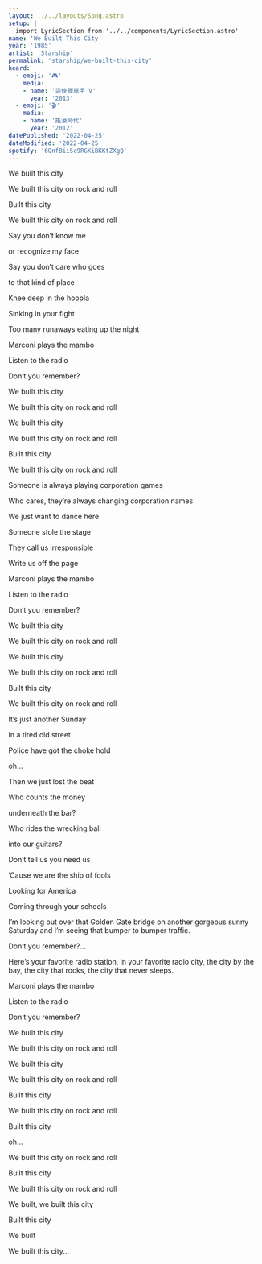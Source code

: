 ```yaml
---
layout: ../../layouts/Song.astro
setup: |
  import LyricSection from '../../components/LyricSection.astro'
name: 'We Built This City'
year: '1985'
artist: 'Starship'
permalink: 'starship/we-built-this-city'
heard:
  - emoji: '🎮'
    media:
    - name: '盜俠獵車手 V'
      year: '2013'
  - emoji: '🎬'
    media:
    - name: '搖滾時代'
      year: '2012'
datePublished: '2022-04-25'
dateModified: '2022-04-25'
spotify: '6OnfBiiSc9RGKiBKKtZXgQ'
---
```

<LyricSection>

We built this city

We built this city on rock and roll

Built this city

We built this city on rock and roll

</LyricSection>

<LyricSection>

Say you don&rsquo;t know me

or recognize my face

Say you don&rsquo;t care who goes

to that kind of place

Knee deep in the hoopla

Sinking in your fight

Too many runaways eating up the night

</LyricSection>

<LyricSection>

Marconi plays the mambo

Listen to the radio

Don&rsquo;t you remember?

We built this city

We built this city on rock and roll

</LyricSection>

<LyricSection>

We built this city

We built this city on rock and roll

Built this city

We built this city on rock and roll

</LyricSection>

<LyricSection>

Someone is always playing corporation games

Who cares, they&rsquo;re always changing corporation names

We just want to dance here

Someone stole the stage

They call us irresponsible

Write us off the page

</LyricSection>

<LyricSection>

Marconi plays the mambo

Listen to the radio

Don&rsquo;t you remember?

We built this city

We built this city on rock and roll

</LyricSection>

<LyricSection>

We built this city

We built this city on rock and roll

Built this city

We built this city on rock and roll

</LyricSection>

<LyricSection>

It&rsquo;s just another Sunday

In a tired old street

Police have got the choke hold

oh...

Then we just lost the beat

</LyricSection>

<LyricSection>

Who counts the money

underneath the bar?

Who rides the wrecking ball

into our guitars?

Don&rsquo;t tell us you need us

&rsquo;Cause we are the ship of fools

Looking for America

Coming through your schools

</LyricSection>

<LyricSection>

I&rsquo;m looking out over that Golden Gate bridge on another gorgeous sunny Saturday and I&rsquo;m seeing that bumper to bumper traffic.

Don&rsquo;t you remember?...

Here&rsquo;s your favorite radio station, in your favorite radio city, the city by the bay, the city that rocks, the city that never sleeps.

</LyricSection>

<LyricSection>

Marconi plays the mambo

Listen to the radio

Don&rsquo;t you remember?

We built this city

We built this city on rock and roll

</LyricSection>

<LyricSection>

We built this city

We built this city on rock and roll

Built this city

We built this city on rock and roll

Built this city

oh...

We built this city on rock and roll

Built this city

We built this city on rock and roll

</LyricSection>

<LyricSection>

We built, we built this city

Built this city

We built

We built this city...

</LyricSection>
